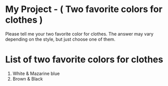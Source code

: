 # My Project - ( Two favorite colors for clothes )
Please tell me your two favorite color for clothes.
The answer may vary depending on the style, but just choose one of them.

# List of two favorite colors for clothes
1. White & Mazarine blue
2. Brown & Black
